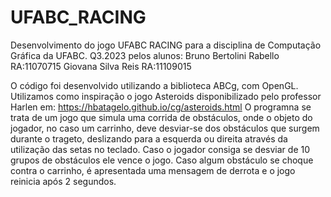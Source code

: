 # UFABC_RACING
Desenvolvimento do jogo UFABC RACING para a disciplina de Computação Gráfica da UFABC. Q3.2023 pelos alunos:
Bruno Bertolini Rabello     RA:11070715
Giovana Silva Reis          RA:11109015

O código foi desenvolvido utilizando a biblioteca ABCg, com OpenGL. Utilizamos como inspiração o jogo Asteroids disponibilizado pelo professor Harlen em: https://hbatagelo.github.io/cg/asteroids.html
O programna se trata de um jogo que simula uma corrida de obstáculos, onde o objeto do jogador, no caso um carrinho, deve desviar-se dos obstáculos que surgem durante o trageto, deslizando para a esquerda ou direita através da utilização das setas no teclado.
Caso o jogador consiga se desviar de 10 grupos de obstáculos ele vence o jogo.
Caso algum obstáculo se choque contra o carrinho, é apresentada uma mensagem de derrota e o jogo reinicia após 2 segundos.
